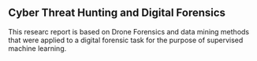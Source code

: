 ## Cyber Threat Hunting and Digital Forensics
This researc report is based on Drone Forensics and data mining methods that were applied to a digital forensic task for the purpose of supervised machine learning.

